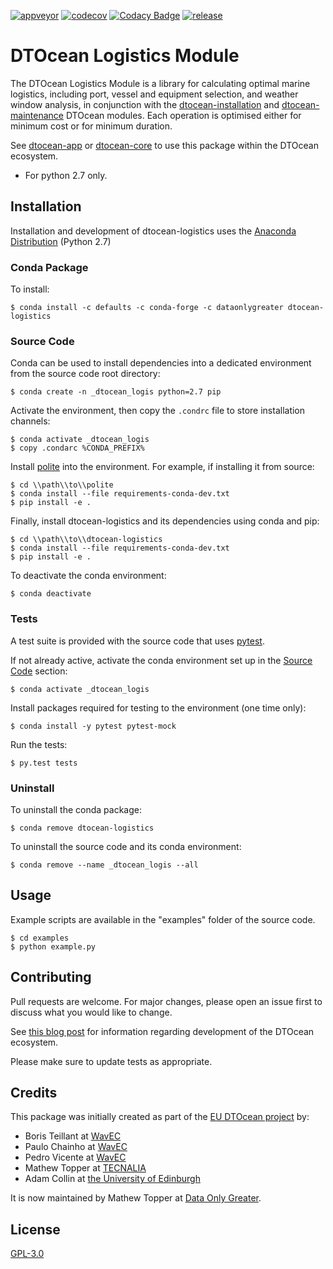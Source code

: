 [![appveyor](https://ci.appveyor.com/api/projects/status/github/DTOcean/dtocean-logistics?branch=master&svg=true)](https://ci.appveyor.com/project/DTOcean/dtocean-logistics)
[![codecov](https://codecov.io/gh/DTOcean/dtocean-logistics/branch/master/graph/badge.svg)](https://codecov.io/gh/DTOcean/dtocean-logistics)
[![Codacy Badge](https://api.codacy.com/project/badge/Grade/69159a2b4c944b4c9d85046ecffa5317)](https://www.codacy.com/project/H0R5E/dtocean-logistics/dashboard?utm_source=github.com&amp;utm_medium=referral&amp;utm_content=DTOcean/dtocean-logistics&amp;utm_campaign=Badge_Grade_Dashboard&amp;branchId=11717144)
[![release](https://img.shields.io/github/release/DTOcean/dtocean-logistics.svg)](https://github.com/DTOcean/dtocean-logistics/releases/latest)

# DTOcean Logistics Module

The DTOcean Logistics Module is a library for calculating optimal marine 
logistics, including port, vessel and equipment selection, and weather window 
analysis, in conjunction with the [dtocean-installation]( 
https://github.com/DTOcean/dtocean-installation) and [dtocean-maintenance]( 
https://github.com/DTOcean/dtocean-maintenance) DTOcean modules. Each operation 
is optimised either for minimum cost or for minimum duration. 

See [dtocean-app](https://github.com/DTOcean/dtocean-app) or [dtocean-core](
https://github.com/DTOcean/dtocean-app) to use this package within the DTOcean
ecosystem.

* For python 2.7 only.

## Installation

Installation and development of dtocean-logistics uses the [Anaconda 
Distribution](https://www.anaconda.com/distribution/) (Python 2.7)

### Conda Package

To install:

```
$ conda install -c defaults -c conda-forge -c dataonlygreater dtocean-logistics
```

### Source Code

Conda can be used to install dependencies into a dedicated environment from
the source code root directory:

```
$ conda create -n _dtocean_logis python=2.7 pip
```

Activate the environment, then copy the `.condrc` file to store installation  
channels:

```
$ conda activate _dtocean_logis
$ copy .condarc %CONDA_PREFIX%
```

Install [polite](https://github.com/DTOcean/polite) into the environment. For 
example, if installing it from source:

```
$ cd \\path\\to\\polite
$ conda install --file requirements-conda-dev.txt
$ pip install -e .
```

Finally, install dtocean-logistics and its dependencies using conda and pip:

```
$ cd \\path\\to\\dtocean-logistics
$ conda install --file requirements-conda-dev.txt
$ pip install -e .
```

To deactivate the conda environment:

```
$ conda deactivate
```

### Tests

A test suite is provided with the source code that uses [pytest](
https://docs.pytest.org).

If not already active, activate the conda environment set up in the [Source 
Code](#source-code) section:

```
$ conda activate _dtocean_logis
```

Install packages required for testing to the environment (one time only):

```
$ conda install -y pytest pytest-mock
```

Run the tests:

``` 
$ py.test tests
```

### Uninstall

To uninstall the conda package:

```
$ conda remove dtocean-logistics
```

To uninstall the source code and its conda environment:

```
$ conda remove --name _dtocean_logis --all
```

## Usage

Example scripts are available in the "examples" folder of the source code.

```
$ cd examples
$ python example.py
```

## Contributing

Pull requests are welcome. For major changes, please open an issue first to
discuss what you would like to change.

See [this blog post](
https://www.dataonlygreater.com/latest/professional/2017/03/09/dtocean-development-change-management/)
for information regarding development of the DTOcean ecosystem.

Please make sure to update tests as appropriate.

## Credits

This package was initially created as part of the [EU DTOcean project](
https://www.dtoceanplus.eu/About-DTOceanPlus/History) by:

 * Boris Teillant at [WavEC](https://www.wavec.org/)
 * Paulo Chainho at [WavEC](https://www.wavec.org/)
 * Pedro Vicente at [WavEC](https://www.wavec.org/)
 * Mathew Topper at [TECNALIA](https://www.tecnalia.com)
 * Adam Collin at [the University of Edinburgh](https://www.ed.ac.uk/)

It is now maintained by Mathew Topper at [Data Only Greater](
https://www.dataonlygreater.com/).

## License

[GPL-3.0](https://choosealicense.com/licenses/gpl-3.0/)

